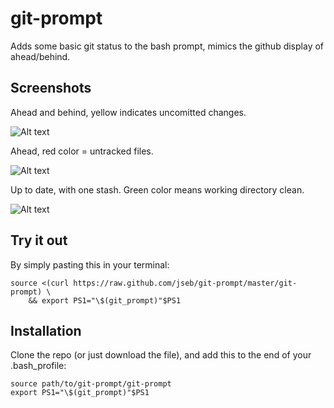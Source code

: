 # git-prompt
Adds some basic git status to the bash prompt, mimics the github display of
ahead/behind.

## Screenshots
Ahead and behind, yellow indicates uncomitted changes.

![Alt text](https://raw.github.com/jseb/git-prompt/screenshots/screenshots/1.png)

Ahead, red color = untracked files.

![Alt text](https://raw.github.com/jseb/git-prompt/screenshots/screenshots/2.png)

Up to date, with one stash. Green color means working directory clean.

![Alt text](https://raw.github.com/jseb/git-prompt/screenshots/screenshots/3.png)

## Try it out
By simply pasting this in your terminal:

```
source <(curl https://raw.github.com/jseb/git-prompt/master/git-prompt) \
	&& export PS1="\$(git_prompt)"$PS1
```

## Installation
Clone the repo (or just download the file), and add this to the end of your
.bash_profile:

```
source path/to/git-prompt/git-prompt
export PS1="\$(git_prompt)"$PS1
```
